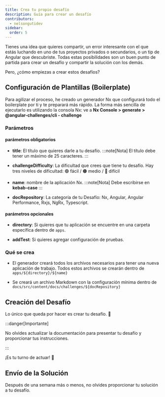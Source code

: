 ```yaml
---
title: Crea tu propio desafío
description: Guía para crear un desafío
contributors:
  - nelsongutidev
sidebar:
  order: 5
---
```


Tienes una idea que quieres compartir, un error interesante con el que estás luchando en uno de tus proyectos privados o secundarios, o un tip de Angular que descubriste. Todas estas posibilidades son un buen punto de partida para crear un desafío y compartir la solución con los demás.

Pero, ¿cómo empiezas a crear estos desafíos?

## Configuración de Plantillas (Boilerplate)

Para agilizar el proceso, he creado un generador Nx que configurará todo el boilerplate por ti y te preparará más rápido. La forma más sencilla de ejecutarlo es utilizando la consola Nx: ve a <b>Nx Console > generate > @angular-challenges/cli - challenge</b>

### Parámetros

#### parámetros obligatorios

- <b>title</b>: El título que quieres darle a tu desafío.
  :::note[Nota]
  El título debe tener un máximo de 25 caracteres.
  :::

- <b>challengeDifficulty</b>: La dificultad que crees que tiene tu desafío. Hay tres niveles de dificultad: 🟢 fácil / 🟠 medio / 🔴 difícil

- <b>name</b>: nombre de la aplicación Nx.
  :::note[Nota]
  Debe escribirse en **kebab-case**
  :::

- <b>docRepository</b>: La categoría de tu Desafío: Nx, Angular, Angular Performance, Rxjs, NgRx, Typescript.

#### parámetros opcionales

- <b>directory</b>: Si quieres que tu aplicación se encuentre en una carpeta específica dentro de `apps`.

- <b>addTest</b>: Si quieres agregar configuración de pruebas.

### Qué se crea

- El generador creará todos los archivos necesarios para tener una nueva aplicación de trabajo. Todos estos archivos se crearán dentro de `apps/${directory}/${name}`

- Se creará un archivo Markdown con la configuración mínima dentro de `docs/src/content/docs/challenges/${docRepository}`

## Creación del Desafío

Lo único que queda por hacer es crear tu desafío. 🚀

:::danger[Importante]

No olvides actualizar la documentación para presentar tu desafío y proporcionar tus instrucciones.

:::

¡Es tu turno de actuar! 💪

## Envío de la Solución

Después de una semana más o menos, no olvides proporcionar tu solución a tu desafío.
